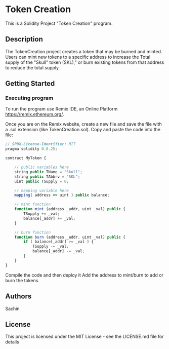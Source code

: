 # Token Creation

This is a Solidity Project "Token Creation" program.

## Description

The TokenCreation project creates a token that may be burned and minted. Users can mint new tokens to a specific address to increase the Total supply of the "Skull" token (SKL)," or burn existing tokens from that address to reduce the total supply.

## Getting Started

### Executing program

To run the program use Remix IDE, an Online Platform https://remix.ethereum.org/.

Once you are on the Remix website, create a new file and save the file with a .sol extension (like TokenCreation.sol). Copy and paste the code into the file:

```javascript
// SPDX-License-Identifier: MIT
pragma solidity 0.8.25;

contract MyToken {

    // public variables here
    string public TName = "Skull";
    string public TAbbrv = "SKL";
    uint public TSupply = 0;

    // mapping variable here
    mapping( address => uint ) public balance;

    // mint function
    function mint (address _addr, uint _val) public {
        TSupply += _val;
        balance[_addr] += _val;
    }

    // burn function
    function burn (address _addr, uint _val) public {
        if ( balance[_addr] >= _val ) {
            TSupply -= _val;
            balance[_addr] -= _val;
        }        
    }
}
```
Compile the code and then deploy it
Add the address to mint/burn to add or burn the tokens.

## Authors

Sachin

## License

This project is licensed under the MIT License - see the LICENSE.md file for details
